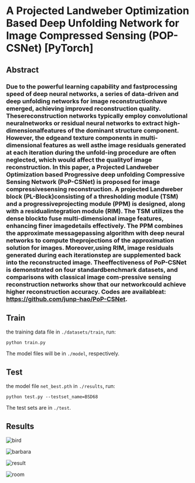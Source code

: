 # A Projected Landweber Optimization Based Deep Unfolding Network for Image Compressed Sensing (POP-CSNet) [PyTorch]

Abstract
--------

### Due to the powerful learning capability and fastprocessing speed of deep neural networks, a series of data-driven and deep unfolding networks for image reconstructionhave emerged, achieving improved reconstruction quality. Thesereconstruction networks typically employ convolutional neuralnetworks or residual neural networks to extract high-dimensionalfeatures of the dominant structure component. However, the edgeand texture components in multi-dimensional features as well asthe image residuals generated at each iteration during the unfold-ing procedure are often neglected, which would affect the qualityof image reconstruction. In this paper, a Projected Landweber Optimization based Progressive deep unfolding Compressive Sensing Network (PoP-CSNet) is proposed for image compressivesensing reconstruction. A projected Landweber block (PL-Block)consisting of a thresholding module (TSM) and a progressiveprojecting module (PPM) is designed, along with a residualintegration module (RIM). The TSM utilizes the dense blockto fuse multi-dimensional image features, enhancing finer imagedetails effectively. The PPM combines the approximate messagepassing algorithm with deep neural networks to compute theprojections of the approximation solution for images. Moreover,using RIM, image residuals generated during each iterationstep are supplemented back into the reconstructed image. Theeffectiveness of PoP-CSNet is demonstrated on four standardbenchmark datasets, and comparisons with classical image com-pressive sensing reconstruction networks show that our networkcould achieve higher reconstruction accuracy. Codes are availableat: https://github.com/junp-hao/PoP-CSNet.

## Train

the training data file in `./datasets/train`, run:

```
python train.py
```

The model files will be in `./model`, respectively.

## Test

the model file `net_best.pth` in `./results`, run:

```shell
python test.py --testset_name=BSD68
```

The test sets are in `./test`.

## Results

![bird](./images/bird_0.04.png)

![barbara](./images/barbara_0.25.png)

![result](./images/test43_0.1.png)

![room](./images/room_0.01.png)

